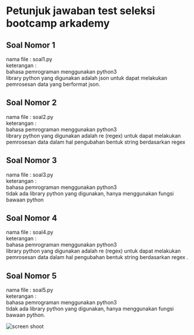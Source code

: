 # Petunjuk jawaban test seleksi bootcamp arkademy

## Soal Nomor 1 <br/>
nama file : soal1.py<br/>
keterangan : <br/>
bahasa pemrograman menggunakan python3 <br/>
library python yang digunakan adalah json untuk dapat melakukan pemrosesan data yang berformat json.<br/>

## Soal Nomor 2 <br/>
nama file : soal2.py<br/>
keterangan : <br/>
bahasa pemrograman menggunakan python3 <br/>
library python yang digunakan adalah re (regex) untuk dapat melakukan pemrosesan data dalam hal pengubahan bentuk string berdasarkan regex
<br/>

## Soal Nomor 3 <br/>
nama file : soal3.py<br/>
keterangan : <br/>
bahasa pemrograman menggunakan python3 <br/>
tidak ada library python yang digunakan, hanya menggunakan fungsi bawaan python<br/>

## Soal Nomor 4 <br/>
nama file : soal4.py<br/>
keterangan : <br/>
bahasa pemrograman menggunakan python3 <br/>
library python yang digunakan adalah re (regex) untuk dapat melakukan pemrosesan data dalam hal pengubahan bentuk string berdasarkan regex
.<br/>

## Soal Nomor 5 <br/>
nama file : soal5.py<br/>
keterangan : <br/>
bahasa pemrograman menggunakan python3 <br/>
tidak ada library python yang digunakan, hanya menggunakan fungsi bawaan python.<br/>

![screen shoot](http://prntscr.com/p31gfm)
